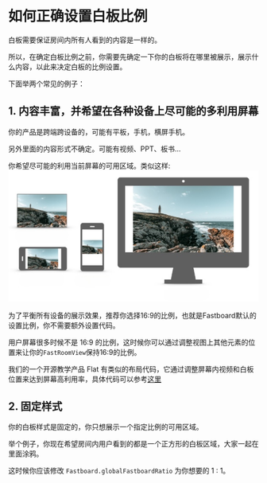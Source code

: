 # 如何正确设置白板比例
白板需要保证房间内所有人看到的内容是一样的。

所以，在确定白板比例之前，你需要先确定一下你的白板将在哪里被展示，展示什么内容，以此来决定白板的比例设置。

下面举两个常见的例子：

## 1. 内容丰富，并希望在各种设备上尽可能的多利用屏幕

你的产品是跨端跨设备的，可能有平板，手机，横屏手机。

另外里面的内容形式不确定。可能有视频、PPT、板书...

你希望尽可能的利用当前屏幕的可用区域。类似这样:
<img src="Arts/view-rectangle_magic.png">

为了平衡所有设备的展示效果，推荐你选择16:9的比例，也就是Fastboard默认的设置比例，你不需要额外设置代码。

用户屏幕很多时候不是 16:9 的比例，这时候你可以通过调整视图上其他元素的位置来让你的`FastRoomView`保持16:9的比例。

我们的一个开源教学产品 Flat 有类似的布局代码，它通过调整屏幕内视频和白板位置来达到屏幕高利用率，具体代码可以参考[这里](https://github.com/vince-hz/flat-ios/blob/main/Flat/Modules/ClassRoom/ViewController/ClassRoomLayout.swift)

## 2. 固定样式

你的白板样式是固定的，你只想展示一个指定比例的可用区域。

举个例子，你现在希望房间内用户看到的都是一个正方形的白板区域，大家一起在里面涂鸦。

这时候你应该修改 `Fastboard.globalFastboardRatio` 为你想要的 1 : 1。